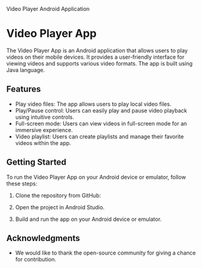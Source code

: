 Video Player Android Application
# Video Player App
The Video Player App is an Android application that allows users to play videos on their mobile devices. It provides a user-friendly interface for viewing videos and supports various video formats. The app is built using Java language.
## Features
- Play video files: The app allows users to play local video files.
- Play/Pause control: Users can easily play and pause video playback using intuitive controls.
- Full-screen mode: Users can view videos in full-screen mode for an immersive experience.
- Video playlist: Users can create playlists and manage their favorite videos within the app.

## Getting Started
To run the Video Player App on your Android device or emulator, follow these steps:

1. Clone the repository from GitHub:

2. Open the project in Android Studio.

3. Build and run the app on your Android device or emulator.

## Acknowledgments

- We would like to thank the open-source community for giving a chance for contribution.
